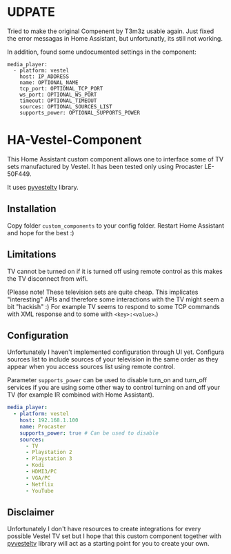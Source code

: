 # UDPATE
Tried to make the original Compenent by T3m3z usable again. Just fixed the error messagas in Home Assistant, but unfortunatly, its still not working.

In addition, found some undocumented settings in the component:

```
media_player:
  - platform: vestel
    host: IP_ADDRESS
    name: OPTIONAL_NAME
    tcp_port: OPTIONAL_TCP_PORT
    ws_port: OPTIONAL_WS_PORT
    timeout: OPTIONAL_TIMEOUT
    sources: OPTIONAL_SOURCES_LIST
    supports_power: OPTIONAL_SUPPORTS_POWER
```

# HA-Vestel-Component

This Home Assistant custom component allows one to interface some of TV sets manufactured by Vestel. It has been tested only using Procaster LE-50F449.

It uses [pyvesteltv](https://github.com/T3m3z/pyvesteltv) library.

## Installation

Copy folder `custom_components` to your config folder. Restart Home Assistant and hope for the best :)

## Limitations

TV cannot be turned on if it is turned off using remote control as this makes the TV disconnect from wifi. 

(Please note! These television sets are quite cheap. This implicates "interesting" APIs and therefore some interactions with the TV might seem a bit "hackish" :) For example TV seems to respond to some TCP commands with XML response and to some with `<key>:<value>`.)

## Configuration

Unfortunately I haven't implemented configuration through UI yet. Configura sources list to include sources of your television in the same order as they appear when you access sources list using remote control.

Parameter `supports_power` can be used to disable turn_on and turn_off services if you are using some other way to control turning on and off your TV (for example IR combined with Home Assistant).

```yaml
media_player:
  - platform: vestel
    host: 192.168.1.100
    name: Procaster
    supports_power: true # Can be used to disable 
    sources:
      - TV
      - Playstation 2
      - Playstation 3
      - Kodi
      - HDMI3/PC
      - VGA/PC
      - Netflix
      - YouTube
```

## Disclaimer

Unfortunately I don't have resources to create integrations for every possible Vestel TV set but I hope that this custom component together with [pyvesteltv](https://github.com/T3m3z/pyvesteltv) library will act as a starting point for you to create your own.